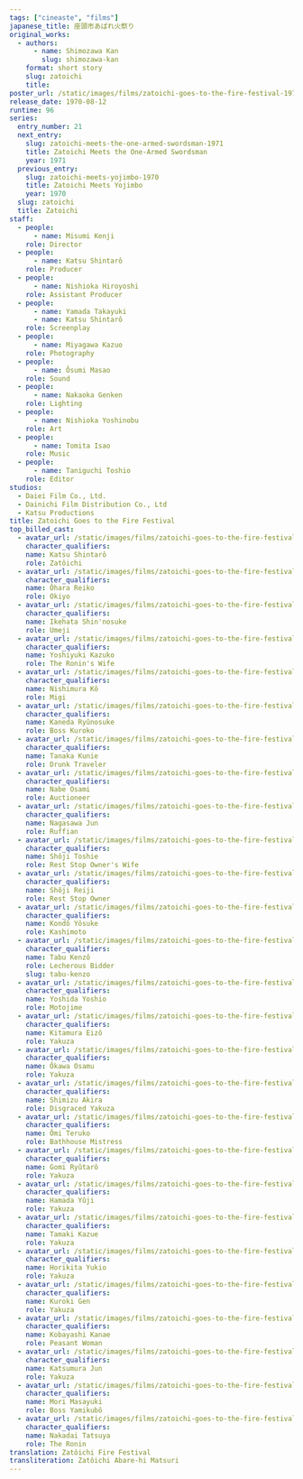 ```yaml
---
tags: ["cineaste", "films"]
japanese_title: 座頭市あばれ火祭り
original_works:
  - authors:
      - name: Shimozawa Kan
        slug: shimozawa-kan
    format: short story
    slug: zatoichi
    title:
poster_url: /static/images/films/zatoichi-goes-to-the-fire-festival-1970/posters/poster.jpg
release_date: 1970-08-12
runtime: 96
series:
  entry_number: 21
  next_entry:
    slug: zatoichi-meets-the-one-armed-swordsman-1971
    title: Zatoichi Meets the One-Armed Swordsman
    year: 1971
  previous_entry:
    slug: zatoichi-meets-yojimbo-1970
    title: Zatoichi Meets Yojimbo
    year: 1970
  slug: zatoichi
  title: Zatoichi
staff:
  - people:
      - name: Misumi Kenji
    role: Director
  - people:
      - name: Katsu Shintarô
    role: Producer
  - people:
      - name: Nishioka Hiroyoshi
    role: Assistant Producer
  - people:
      - name: Yamada Takayuki
      - name: Katsu Shintarô
    role: Screenplay
  - people:
      - name: Miyagawa Kazuo
    role: Photography
  - people:
      - name: Ôsumi Masao
    role: Sound
  - people:
      - name: Nakaoka Genken
    role: Lighting
  - people:
      - name: Nishioka Yoshinobu
    role: Art
  - people:
      - name: Tomita Isao
    role: Music
  - people:
      - name: Taniguchi Toshio
    role: Editor
studios:
  - Daiei Film Co., Ltd.
  - Dainichi Film Distribution Co., Ltd
  - Katsu Productions
title: Zatoichi Goes to the Fire Festival
top_billed_cast:
  - avatar_url: /static/images/films/zatoichi-goes-to-the-fire-festival-1970/cast-avatars/shintaro-katsu-0.jpg
    character_qualifiers:
    name: Katsu Shintarô
    role: Zatôichi
  - avatar_url: /static/images/films/zatoichi-goes-to-the-fire-festival-1970/cast-avatars/reiko-ohara-0.jpg
    character_qualifiers:
    name: Ôhara Reiko
    role: Okiyo
  - avatar_url: /static/images/films/zatoichi-goes-to-the-fire-festival-1970/cast-avatars/peter-0.jpg
    character_qualifiers:
    name: Ikehata Shin'nosuke
    role: Umeji
  - avatar_url: /static/images/films/zatoichi-goes-to-the-fire-festival-1970/cast-avatars/kazuko-yoshiyuki-0.jpg
    character_qualifiers:
    name: Yoshiyuki Kazuko
    role: The Ronin's Wife
  - avatar_url: /static/images/films/zatoichi-goes-to-the-fire-festival-1970/cast-avatars/ko-nishimura-0.jpg
    character_qualifiers:
    name: Nishimura Kô
    role: Migi
  - avatar_url: /static/images/films/zatoichi-goes-to-the-fire-festival-1970/cast-avatars/ryunosuke-kaneda-0.jpg
    character_qualifiers:
    name: Kaneda Ryûnosuke
    role: Boss Kuroko
  - avatar_url: /static/images/films/zatoichi-goes-to-the-fire-festival-1970/cast-avatars/kunie-tanaka-0.jpg
    character_qualifiers:
    name: Tanaka Kunie
    role: Drunk Traveler
  - avatar_url: /static/images/films/zatoichi-goes-to-the-fire-festival-1970/cast-avatars/osami-nabe-0.jpg
    character_qualifiers:
    name: Nabe Osami
    role: Auctioneer
  - avatar_url: /static/images/films/zatoichi-goes-to-the-fire-festival-1970/cast-avatars/jun-nagasawa-0.jpg
    character_qualifiers:
    name: Nagasawa Jun
    role: Ruffian
  - avatar_url: /static/images/films/zatoichi-goes-to-the-fire-festival-1970/cast-avatars/toshie-shoji-0.jpg
    character_qualifiers:
    name: Shôji Toshie
    role: Rest Stop Owner's Wife
  - avatar_url: /static/images/films/zatoichi-goes-to-the-fire-festival-1970/cast-avatars/reiji-shoji-0.jpg
    character_qualifiers:
    name: Shôji Reiji
    role: Rest Stop Owner
  - avatar_url: /static/images/films/zatoichi-goes-to-the-fire-festival-1970/cast-avatars/yosuke-kondo-0.jpg
    character_qualifiers:
    name: Kondô Yôsuke
    role: Kashimoto
  - avatar_url: /static/images/films/zatoichi-goes-to-the-fire-festival-1970/cast-avatars/kenzo-tabu-0.jpg
    character_qualifiers:
    name: Tabu Kenzô
    role: Lecherous Bidder
    slug: tabu-kenzo
  - avatar_url: /static/images/films/zatoichi-goes-to-the-fire-festival-1970/cast-avatars/yoshio-yoshida-0.jpg
    character_qualifiers:
    name: Yoshida Yoshio
    role: Motojime
  - avatar_url: /static/images/films/zatoichi-goes-to-the-fire-festival-1970/cast-avatars/eizo-kitamura-0.jpg
    character_qualifiers:
    name: Kitamura Eizô
    role: Yakuza
  - avatar_url: /static/images/films/zatoichi-goes-to-the-fire-festival-1970/cast-avatars/osamu-okawa-0.jpg
    character_qualifiers:
    name: Ôkawa Osamu
    role: Yakuza
  - avatar_url: /static/images/films/zatoichi-goes-to-the-fire-festival-1970/cast-avatars/akira-shimizu-0.jpg
    character_qualifiers:
    name: Shimizu Akira
    role: Disgraced Yakuza
  - avatar_url: /static/images/films/zatoichi-goes-to-the-fire-festival-1970/cast-avatars/teruko-omi-0.jpg
    character_qualifiers:
    name: Ômi Teruko
    role: Bathhouse Mistress
  - avatar_url: /static/images/films/zatoichi-goes-to-the-fire-festival-1970/cast-avatars/ryutaro-gomi-0.jpg
    character_qualifiers:
    name: Gomi Ryûtarô
    role: Yakuza
  - avatar_url: /static/images/films/zatoichi-goes-to-the-fire-festival-1970/cast-avatars/yuji-hamada-0.jpg
    character_qualifiers:
    name: Hamada Yûji
    role: Yakuza
  - avatar_url: /static/images/films/zatoichi-goes-to-the-fire-festival-1970/cast-avatars/kazue-tamaki-0.jpg
    character_qualifiers:
    name: Tamaki Kazue
    role: Yakuza
  - avatar_url: /static/images/films/zatoichi-goes-to-the-fire-festival-1970/cast-avatars/yukio-horikita-0.jpg
    character_qualifiers:
    name: Horikita Yukio
    role: Yakuza
  - avatar_url: /static/images/films/zatoichi-goes-to-the-fire-festival-1970/cast-avatars/gen-kuroki-0.jpg
    character_qualifiers:
    name: Kuroki Gen
    role: Yakuza
  - avatar_url: /static/images/films/zatoichi-goes-to-the-fire-festival-1970/cast-avatars/kanae-kobayashi-0.jpg
    character_qualifiers:
    name: Kobayashi Kanae
    role: Peasant Woman
  - avatar_url: /static/images/films/zatoichi-goes-to-the-fire-festival-1970/cast-avatars/jun-katsumura-0.jpg
    character_qualifiers:
    name: Katsumura Jun
    role: Yakuza
  - avatar_url: /static/images/films/zatoichi-goes-to-the-fire-festival-1970/cast-avatars/masayuki-mori-0.jpg
    character_qualifiers:
    name: Mori Masayuki
    role: Boss Yamikubô
  - avatar_url: /static/images/films/zatoichi-goes-to-the-fire-festival-1970/cast-avatars/tatsuya-nakadai-0.jpg
    character_qualifiers:
    name: Nakadai Tatsuya
    role: The Ronin
translation: Zatôichi Fire Festival
transliteration: Zatôichi Abare-hi Matsuri
---
```

